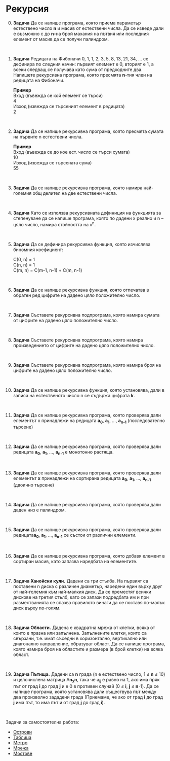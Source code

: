 # Рекурсия

0. **Задача** Да се напише програма, която приема параметър естествено число **n** и масив от естествени числа. Да се изведе дали е възможно с до **n**-на брой махания на пътвия или последния елемент от масив да се получи палиндром.

<br>

1. **Задача** Редицата на Фибоначи 0, 1, 1, 2, 3, 5, 8, 13, 21, 34, … се дефинира по следния начин: първият елемент е 0, вторият е 1, а всеки следващ се получава като сума от предходните два. Напишете рекурсивна програма, която пресмята **n**-тия член на редицата на Фибоначи.

	**Пример**<br>
	Вход (въвежда се кой елемент се търси)<br>
	4<br>
	Изход (извежда се търсеният елемент в редицата)<br>
	2

<br>

2. **Задача** Да се напише рекурсивна програма, която пресмята сумата на първите n естествени числа.

	**Пример**<br>
	Вход (въвежда се до кое ест. число се търси сумата)<br>
	10<br>
	Изход (извежда се търсената сума)<br>
	55

<br>

3. **Задача** Да се напише рекурсивна програма, която намира най-големия общ делител на две естествени числа.

<br>

4. **Задача** Като се използва рекурсивната дефиниция на функцията за степенуване да се напише програма, която по дадени x реално и n – цяло число, намира стойността на x<sup>n</sup>.

<br>

5. **Задача** Да се дефинира рекурсивна функция, която изчислява биномния коефициент:

	C(0, n) = 1<br>
	C(n, n) = 1<br>
	C(m, n) = C(m-1, n-1) + C(m, n-1)

<br>

6. **Задача** Да се напише рекурсивна функция, която отпечатва в обратен ред цифрите на дадено цяло положително число.

<br>

7. **Задача** Съставете рекурсивна подпрограма, която намира сумата от цифрите на дадено цяло положително число.

<br>

8. **Задача** Съставете рекурсивна подпрограма, която намира произведението от цифрите на дадено цяло положително число.

<br>

9. **Задача** Съставете рекурсивна подпрограма, която намира броя на цифрите на дадено цяло положително число.

<br>

10. **Задача** Да се напише рекурсивна функция, която установява, дали в записа на естественото число n се съдържа цифрата **k**.

<br>

11. **Задача** Да се напише рекурсивна програма, която проверява дали елементът x принадлежи на редицата **а<sub>0</sub>**, **а<sub>1</sub>**, …, **а<sub>n-1</sub>** (последователно търсене)

<br>

12. **Задача** Да се напише рекурсивна програма, която проверява дали редицата **а<sub>0</sub>**, **а<sub>1</sub>**, …, **а<sub>n-1</sub>** е монотонно растяща.

<br>

13. **Задача** Да се напише рекурсивна програма, която проверява дали елементът **x** принадлежи на сортирана редицата **а<sub>0</sub>**, **а<sub>1</sub>**, …, **а<sub>n-1</sub>** (двоично търсене)

<br>

14. **Задача** Да се напише рекурсивна програма, която проверява дали даден низ е палиндром.

<br>

15. **Задача** Да се напише рекурсивна програма, която проверява дали редицата**а<sub>0</sub>**, **а<sub>1</sub>**, …, **а<sub>n-1</sub>** се състои от различни елементи.
  
<br>

16. **Задача** Да се напише рекурсивна програма, която добавя елемент в сортиран масив, като запазва наредбата на елементите.

<br>  

17. **Задача Ханойски кули.** Дадени са три стълба. На първият са поставени n диска с различен диаметър, наредени един върху друг от най-големия към най-малкия диск. Да се преместят всички дискове на третия стълб, като се запази подредбата им и при разместванията се спазва правилото винаги да се поставя по-малък диск върху по-голям.

<br>

18. **Задача Области.** Дадена е квадратна мрежа от клетки, всяка от които е празна или запълнена. Запълнените клетки, които са свързани, т.е. имат съседни в хоризонтално, вертикално или диагонално направление, образуват област. Да се напише програма, която намира броя на областите и размера (в брой клетки) на всяка област.

<br>
  
19. **Задача Пътища.** Дадени са **n** града (n е естествено число, 1 ≤ **n** ≤ 10) и целочислена матрица A**n<sub>x</sub>n**, така че a<sub>ij</sub> е равно на 1, ако има пряк път от град **i** до град **j** и е 0 в противен случай (0 ≤ **i**, **j** ≤ **n**-1). Да се напише програма, която установява дали съществува път между два произволно зададени града (Приемаме, че ако от град **i** до град **j** има път, то има път и от град **j** до град **i**).

<br>

Задачи за самостоятелна работа:
- [Острови](http://www.math.bas.bg/infos/files/2010-01-28-taskB2.pdf)
- [Таблица](http://www.math.bas.bg/infos/files/2015-04-27-D2.pdf)
- [Метро](http://acm.timus.ru/problem.aspx?space=1&num=1119)
- [Мрежа](https://arena.maycamp.com/practice/get_problem_description?contest_id=144&problem_id=993)
- [Мостове](https://drive.google.com/file/d/0B0DgZGtV0C9HajUwNGlZTEpHeHc/view?usp=sharing)
 
